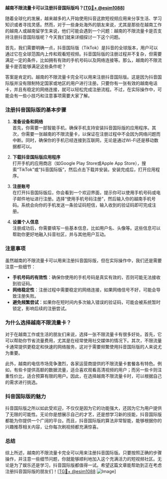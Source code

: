 **越南不限流量卡可以注册抖音国际版吗？[[TG💪+ @esim1088](https://t.me/s/esim1088)]**

随着全球化的发展，越来越多的人开始使用抖音这款短视频应用来分享生活、学习知识或者寻找灵感。然而，对于一些身处海外的朋友来说，尤其是那些在越南工作的越南人或越南留学生来说，他们可能会遇到一个问题：越南的不限流量卡是否支持注册抖音国际版呢？今天我们就来详细探讨一下这个问题。

首先，我们需要明确一点，抖音国际版（TikTok）是抖音的全球版本，用户可以通过它在全球范围内上传和观看短视频。抖音国际版的注册过程并不复杂，但需要满足一定的条件，比如拥有有效的手机号码以及网络连接等。那么，越南的不限流量卡是否能够满足这些条件呢？

答案是肯定的。越南的不限流量卡完全可以用来注册抖音国际版。这是因为抖音国际版并没有限制特定国家或地区的用户进行注册。只要你有一张有效的越南电话卡，并且有稳定的网络连接，就可以轻松完成注册流程。不过，在实际操作中，可能会有一些小技巧和注意事项需要大家了解。

### 注册抖音国际版的基本步骤

1. **准备设备和网络**  
   首先，你需要一部智能手机，确保手机支持安装抖音国际版的应用程序。其次，你需要一张越南的不限流量卡，以保证在注册过程中不会因为网络问题而中断。同时，确保你的手机已经连接到互联网，无论是通过Wi-Fi还是移动数据都可以。

2. **下载抖音国际版应用程序**  
   打开手机的应用商店（如Google Play Store或Apple App Store），搜索“TikTok”或“抖音国际版”，然后点击下载并安装。安装完成后，打开应用程序。

3. **注册账号**  
   在打开抖音国际版后，你会看到一个欢迎界面，提示你可以使用手机号码或电子邮件地址进行注册。选择“使用手机号码注册”，然后输入你的越南手机号码。系统会向你的手机发送一条验证码短信，输入收到的验证码即可完成注册。

4. **设置个人信息**  
   注册成功后，你需要填写一些基本信息，比如用户名、头像等。这些信息可以帮助你更好地融入抖音社区，并与其他用户互动。

### 注意事项

虽然越南的不限流量卡可以用来注册抖音国际版，但在实际操作中，我们还是需要注意一些细节：

- **手机号码的有效性**：确保你使用的手机号码是真实有效的，否则可能无法接收到验证码。
- **网络稳定性**：注册过程中需要稳定的网络连接，如果网络信号不好，可能会导致注册失败。
- **避免频繁尝试**：如果你在短时间内多次输入错误的验证码，可能会被系统暂时锁定，影响后续的注册尝试。

### 为什么选择越南不限流量卡？

对于在越南工作或生活的朋友们来说，选择一张不限流量卡有很多好处。首先，它可以帮助你节省流量费用，尤其是在经常使用社交媒体的情况下。其次，不限流量卡通常提供更稳定和快速的网络服务，这对于需要频繁使用抖音国际版的人来说尤为重要。

此外，越南的电信市场竞争激烈，各家运营商提供的不限流量卡套餐各有特色。例如，有些卡提供高额的数据流量，适合喜欢观看高清视频的用户；而另一些卡则注重性价比，适合预算有限的用户。因此，在选择越南不限流量卡时，可以根据自己的需求进行挑选。

### 抖音国际版的魅力

抖音国际版之所以如此受欢迎，不仅仅是因为它的功能强大，还因为它为用户提供了无限的可能性。无论你是想展示自己的才艺，还是想学习新的技能，抖音国际版都能为你提供一个广阔的平台。而且，抖音国际版的算法非常智能，能够根据你的兴趣推荐相关内容，让你每次刷视频都充满惊喜。

### 总结

综上所述，越南的不限流量卡完全可以用来注册抖音国际版。只要按照正确的步骤操作，并注意一些细节问题，你就能够顺利地加入这个充满活力的短视频社区。无论是为了娱乐还是学习，抖音国际版都值得一试。希望这篇文章能帮助到正在考虑注册抖音国际版的朋友们！[[TG💪+ @esim1088](https://t.me/s/esim1088) ![Image](https://i.postimg.cc/4NQfJmqS/Snipaste-2025-05-13-00-14-12.png)]